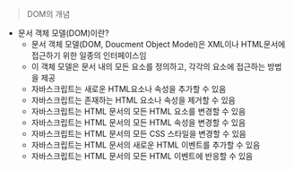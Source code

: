 > DOM의 개념
  - 문서 객체 모델(DOM)이란?
    + 문서 객체 모델(DOM, Doucment Object Model)은 XML이나 HTML문서에 접근하기 위한 일종의 인터페이스임
    + 이 객체 모델은 문서 내의 모든 요소를 정의하고, 각각의 요소에 접근하는 방법을 제공
    + 자바스크립트는 새로운 HTML요소나 속성을 추가할 수 있음
    + 자바스크립트는 존재하는 HTML 요소나 속성을 제거할 수 있음
    + 자바스크립트는 HTML 문서의 모든 HTML 요소를 변경할 수 있음
    + 자바스크립트는 HTML 문서의 모든 HTML 속성을 변경할 수 있음
    + 자바스크립트는 HTML 문서의 모든 CSS 스타일을 변경할 수 있음
    + 자바스크립트는 HTML 문서의 새로운 HTML 이벤트를 추가할 수 있음
    + 자바스크립트는 HTML 문서의 모든 HTML 이벤트에 반응할 수 있음

